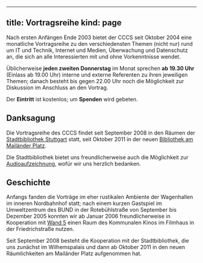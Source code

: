 -----
title: Vortragsreihe
kind: page
-----
Nach ersten Anfängen Ende 2003 bietet der CCCS seit Oktober 2004 eine
monatliche Vortragsreihe zu den verschiedensten Themen (nicht nur)
rund um IT und Technik, Internet und Medien, Überwachung und
Datenschutz an, die sich an alle Interessierten mit und ohne
Vorkenntnisse wendet.

Üblicherweise **jeden zweiten Donnerstag** im Monat sprechen **ab
19.30 Uhr** (Einlass ab 19.00 Uhr) interne und externe Referenten zu
ihren jeweiligen Themen; danach besteht bis gegen 22.00 Uhr noch
die Möglichkeit zur Diskussion im Anschluss an den Vortrag.

Der **Eintritt** ist kostenlos; um **Spenden** wird gebeten.

## Danksagung

Die Vortragsreihe des CCCS findet seit September 2008 in den Räumen
der [Stadtbibliothek Stuttgart](http://www1.stuttgart.de/stadtbibliothek/)
statt, seit Oktober 2011 in der neuen
[Bibliothek am Mailänder Platz](http://www1.stuttgart.de/stadtbibliothek/bvs/actions/profile/view.php?id=23).

Die Stadtbibliothek bietet uns freundlicherweise auch die Möglichkeit zur
[Audioaufzeichnung](http://www1.stuttgart.de/stadtbibliothek/druck/audio/cccs/cccs_audio.php),
wofür wir uns herzlich bedanken.

## Geschichte

Anfangs fanden die Vorträge im eher rustikalen Ambiente der
Wagenhallen im inneren Nordbahnhof statt; nach einem kurzen Gastspiel
im Umweltzentrum des BUND in der Rotebühlstraße von September bis
Dezember 2005 konnten wir ab Januar 2006 freundlicherweise in
Kooperation mit [Wand 5](http://www.wand5.de/) einen Raum des
Kommunalen Kinos im Filmhaus in der Friedrichstraße nutzen.

Seit September 2008 besteht die Kooperation mit der Stadtbibliothek,
die uns zunächst im Wilhemspalais und dann ab Oktober 2011 in den
neuen Räumlichkeiten am Mailänder Platz aufgenommen hat.
